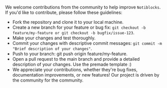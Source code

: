 We welcome contributions from the community to help improve `Notiblocks`. If you'd like to contribute, please follow these guidelines:

* Fork the repository and clone it to your local machine.
* Create a new branch for your feature or bug fix: `git checkout -b feature/my-feature or git checkout -b bugfix/issue-123`.
* Make your changes and test thoroughly.
* Commit your changes with descriptive commit messages: `git commit -m "Brief description of your changes"`.
* Push to your branch: git push origin feature/my-feature.
* Open a pull request to the main branch and provide a detailed description of your changes. Use the premade template :)
* We appreciate your contributions, whether they're bug fixes, documentation improvements, or new features! Our project is driven by the community for the community.